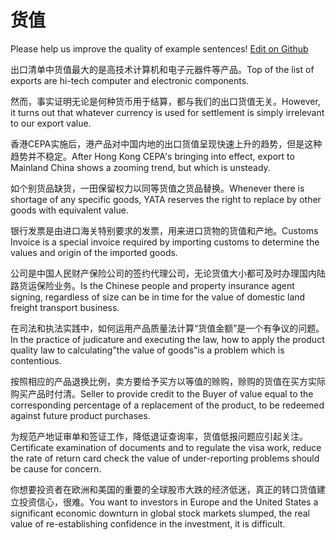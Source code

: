 # 货值

Please help us improve the quality of example sentences! [Edit on Github](https://github.com/jiyushe/jiyu-example-sentence-source/blob/main/chinese/huozhi.md)

<p><span class="chinese">出口清单中货值最大的是高技术计算机和电子元器件等产品。</span><span class="english">Top of the list of exports are hi-tech computer and electronic components.</span></p>

<p><span class="chinese">然而，事实证明无论是何种货币用于结算，都与我们的出口货值无关。</span><span class="english">However, it turns out that whatever currency is used for settlement is simply irrelevant to our export value.</span></p>

<p><span class="chinese">香港CEPA实施后，港产品对中国内地的出口货值呈现快速上升的趋势，但是这种趋势并不稳定。</span><span class="english">After Hong Kong CEPA's bringing into effect, export to Mainland China shows a zooming trend, but which is unsteady.</span></p>

<p><span class="chinese">如个别货品缺货，一田保留权力以同等货值之货品替换。</span><span class="english">Whenever there is shortage of any specific goods, YATA reserves the right to replace by other goods with equivalent value.</span></p>

<p><span class="chinese">银行发票是由进口海关特别要求的发票，用来进口货物的货值和产地。</span><span class="english">Customs Invoice is a special invoice required by importing customs to determine the values and origin of the imported goods.</span></p>

<p><span class="chinese">公司是中国人民财产保险公司的签约代理公司，无论货值大小都可及时办理国内陆路货运保险业务。</span><span class="english">Is the Chinese people and property insurance agent signing, regardless of size can be in time for the value of domestic land freight transport business.</span></p>

<p><span class="chinese">在司法和执法实践中，如何运用产品质量法计算“货值金额”是一个有争议的问题。</span><span class="english">In the practice of judicature and executing the law, how to apply the product quality law to calculating"the value of goods"is a problem which is contentious.</span></p>

<p><span class="chinese">按照相应的产品退换比例，卖方要给予买方以等值的赊购，赊购的货值在买方实际购买产品时付清。</span><span class="english">Seller to provide credit to the Buyer of value equal to the corresponding percentage of a replacement of the product, to be redeemed against future product purchases.</span></p>

<p><span class="chinese">为规范产地证审单和签证工作，降低退证查询率，货值低报问题应引起关注。</span><span class="english">Certificate examination of documents and to regulate the visa work, reduce the rate of return card check the value of under-reporting problems should be cause for concern.</span></p>

<p><span class="chinese">你想要投资者在欧洲和美国的重要的全球股市大跌的经济低迷，真正的转口货值建立投资信心，很难。</span><span class="english">You want to investors in Europe and the United States a significant economic downturn in global stock markets slumped, the real value of re-establishing confidence in the investment, it is difficult.</span></p>

